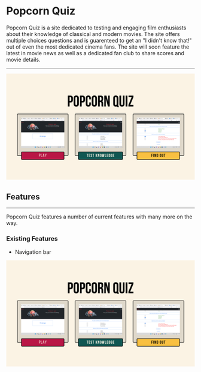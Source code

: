 # Popcorn Quiz

Popcorn Quiz is a site dedicated to testing and engaging film enthusiasts about their knowledge of classical and modern movies. The site offers multiple choices questions and is guarenteed to get an "I didn't know that!" out of even the most dedicated cinema fans. The site will soon feature the latest in movie news as well as a dedicated fan club to share scores and movie details.


---


<img src="media/images/Screenshot%202022-10-05%20at%2004-56-13%20Copy%20of%20Popcorn%20Quiz.png" class="container" alt="drawing" width="full"/>


## Features
---

Popcorn Quiz features a number of current features with many more on the way.

### Existing Features

* Navigation bar

<img src="media/images/Screenshot%202022-10-05%20at%2004-56-13%20Copy%20of%20Popcorn%20Quiz.png" class="container" alt="drawing" width="full"/>

